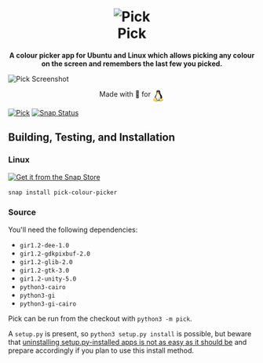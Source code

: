 <h1 align="center">
  <img src="pick-colour-picker.png" width="256" alt="Pick">
  <br />
  Pick
</h1>

<p align="center"><b>A colour picker app for Ubuntu and Linux which allows picking any colour on the screen and remembers the last few you picked.</b></p>

![Pick Screenshot](pick-screenshot-16x9.png?raw=true)

<p align="center">Made with 💝 for <img src="https://raw.githubusercontent.com/anythingcodes/slack-emoji-for-techies/gh-pages/emoji/tux.png" align="top" width="24" /></p>

[![Pick](https://snapcraft.io/pick-colour-picker/badge.svg)](https://snapcraft.io/pick-colour-picker) [![Snap Status](https://build.snapcraft.io/badge/stuartlangridge/ColourPicker.svg)](https://build.snapcraft.io/user/stuartlangridge/ColourPicker)

## Building, Testing, and Installation

### Linux

[![Get it from the Snap Store](https://snapcraft.io/static/images/badges/en/snap-store-black.svg)](https://snapcraft.io/pick-colour-picker)

```bash
snap install pick-colour-picker
```

### Source

You'll need the following dependencies:

  * `gir1.2-dee-1.0`
  * `gir1.2-gdkpixbuf-2.0`
  * `gir1.2-glib-2.0`
  * `gir1.2-gtk-3.0`
  * `gir1.2-unity-5.0`
  * `python3-cairo`
  * `python3-gi`
  * `python3-gi-cairo`

Pick can be run from the checkout with `python3 -m pick`. 

A `setup.py` is present, so `python3 setup.py install` is possible, but beware that [uninstalling setup.py-installed apps is not as easy as it should be](https://github.com/stuartlangridge/ColourPicker/issues/62) and prepare accordingly if you plan to use this install method.
